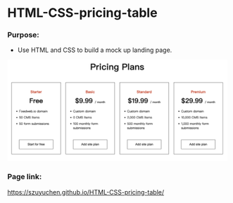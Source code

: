 # HTML-CSS-pricing-table

### Purpose: 

- Use HTML and CSS to build a mock up landing page.

<img src="https://github.com/szuyuchen/HTML-CSS-pricing-table/blob/main/sample%20image.png?raw=true" width=500>

### Page link:

https://szuyuchen.github.io/HTML-CSS-pricing-table/
